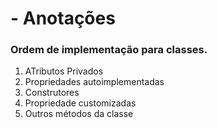 # - Anotações

### Ordem de implementação para classes.

1. ATributos Privados
1. Propriedades autoimplementadas
1. Construtores
1. Propriedade customizadas
1. Outros métodos da classe

